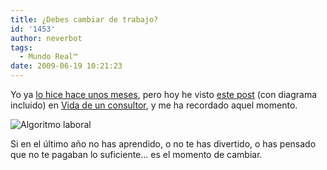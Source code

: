 ```yaml
---
title: ¿Debes cambiar de trabajo?
id: '1453'
author: neverbot
tags:
  - Mundo Real™
date: 2009-06-19 10:21:23
---
```


Yo ya [lo hice hace unos meses](https://www.neverbot.com/hola-me-llamo-ivan-y-he-dejado-mi-trabajo/), pero hoy he visto [este post](http://www.vidadeunconsultor.com/2009/06/%c2%bfdebo-seguir-en-mi-trabajo/) (con diagrama incluido) en [Vida de un consultor](http://www.vidadeunconsultor.com/), y me ha recordado aquel momento.

![Algoritmo laboral](./algoritmolaboral.jpg "Algoritmo laboral")

Si en el último año no has aprendido, o no te has divertido, o has pensado que no te pagaban lo suficiente... es el momento de cambiar.